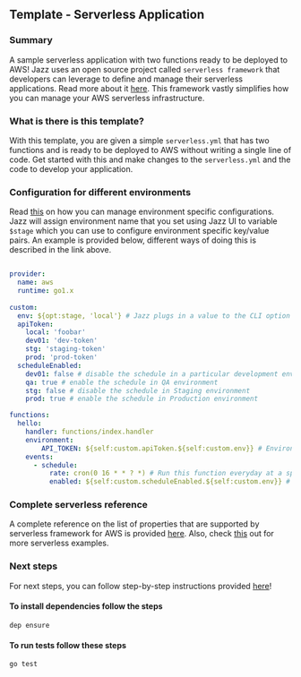 ## Template - Serverless Application


### Summary
A sample serverless application with two functions ready to be deployed to AWS! Jazz uses an open source project called `serverless framework` that developers can leverage to define and manage their serverless applications. Read more about it [here](https://www.serverless.com/framework/docs/providers/aws/guide/intro/). This framework vastly simplifies how you can manage your AWS serverless infrastructure.


### What is there is this template?

With this template, you are given a simple `serverless.yml` that has two functions and is ready to be deployed to AWS without writing a single line of code. Get started with this and make changes to the `serverless.yml` and the code to develop your application.

### Configuration for different environments 

Read [this](https://www.serverless.com/framework/docs/providers/aws/guide/variables/) on how you can manage environment specific configurations. Jazz will assign environment name that you set using Jazz UI to variable `$stage` which you can use to configure environment specific key/value pairs. An example is provided below, different ways of doing this is described in the link above.

```yml

provider:
  name: aws
  runtime: go1.x
  
custom:
  env: ${opt:stage, 'local'} # Jazz plugs in a value to the CLI option - `$stage` during the deployment, this will be same as the environment name that you set using Jazz UI!
  apiToken:
    local: 'foobar'
    dev01: 'dev-token'
    stg: 'staging-token'
    prod: 'prod-token'
  scheduleEnabled:
    dev01: false # disable the schedule in a particular development environment (name = dev01)
    qa: true # enable the schedule in QA environment
    stg: false # disable the schedule in Staging environment
    prod: true # enable the schedule in Production environment

functions:
  hello:
    handler: functions/index.handler
    environment:
        API_TOKEN: ${self:custom.apiToken.${self:custom.env}} # Environment specific API token gets injected into the function as an environment variable
    events:
      - schedule:
          rate: cron(0 16 * * ? *) # Run this function everyday at a specific point of time
          enabled: ${self:custom.scheduleEnabled.${self:custom.env}} # Turn the schedule on/off based on the current environment
```

### Complete serverless reference
A complete reference on the list of properties that are supported by serverless framework for AWS is provided [here](https://www.serverless.com/framework/docs/providers/aws/guide/serverless.yml/). Also, check [this](https://www.serverless.com/examples/) out for more serverless examples.

### Next steps
For next steps, you can follow step-by-step instructions provided [here](https://docs.jazz.corporate.t-mobile.com/using-jazz/features/serverless-applications/)!

#### To install dependencies follow the steps

    dep ensure

#### To run tests follow these steps

    go test
